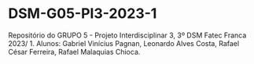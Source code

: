 # DSM-G05-PI3-2023-1
Repositório do GRUPO 5 - Projeto Interdisciplinar 3, 3º DSM Fatec Franca 2023/ 1. Alunos: Gabriel Vinícius Pagnan, Leonardo Alves Costa, Rafael César Ferreira, Rafael Malaquias Chioca.
